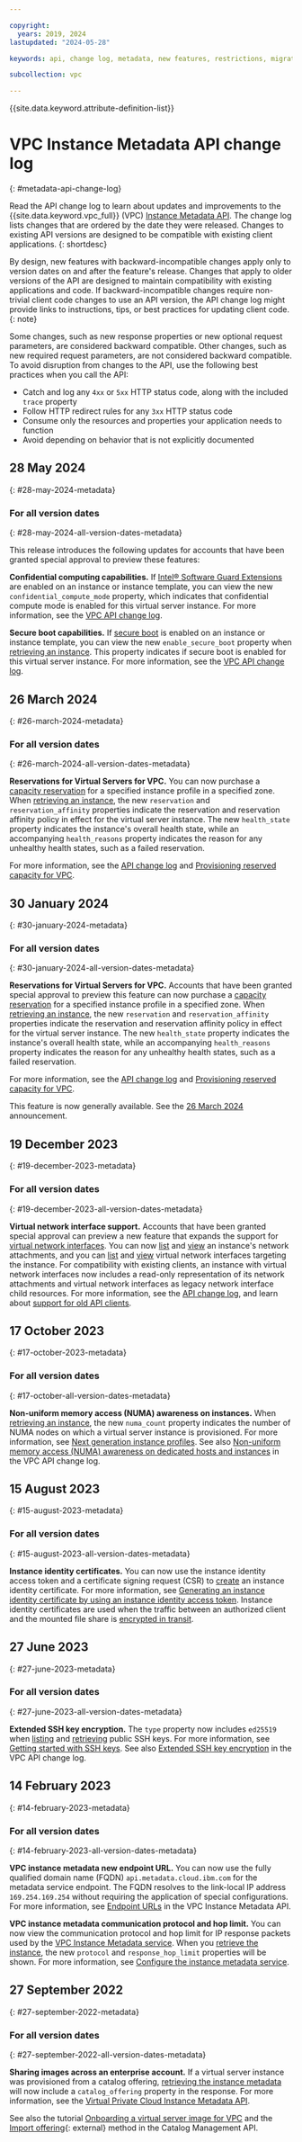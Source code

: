 ```yaml
---

copyright:
  years: 2019, 2024
lastupdated: "2024-05-28"

keywords: api, change log, metadata, new features, restrictions, migration, versioned change

subcollection: vpc

---
```


{{site.data.keyword.attribute-definition-list}}

# VPC Instance Metadata API change log
{: #metadata-api-change-log}

Read the API change log to learn about updates and improvements to the {{site.data.keyword.vpc_full}} (VPC) [Instance Metadata API](/apidocs/vpc-metadata). The change log lists changes that are ordered by the date they were released. Changes to existing API versions are designed to be compatible with existing client applications.
{: shortdesc}

By design, new features with backward-incompatible changes apply only to version dates on and after the feature's release. Changes that apply to older versions of the API are designed to maintain compatibility with existing applications and code. If backward-incompatible changes require non-trivial client code changes to use an API version, the API change log might provide links to instructions, tips, or best practices for updating client code.
{: note}

Some changes, such as new response properties or new optional request parameters, are considered backward compatible. Other changes, such as new required request parameters, are not considered backward compatible. To avoid disruption from changes to the API, use the following best practices when you call the API:

- Catch and log any `4xx` or `5xx` HTTP status code, along with the included `trace` property
- Follow HTTP redirect rules for any `3xx` HTTP status code
- Consume only the resources and properties your application needs to function
- Avoid depending on behavior that is not explicitly documented

## 28 May 2024
{: #28-may-2024-metadata}

### For all version dates
{: #28-may-2024-all-version-dates-metadata}

This release introduces the following updates for accounts that have been granted special approval to preview these features:

**Confidential computing capabilities.** If [Intel&reg; Software Guard Extensions](/docs/vpc?topic=vpc-about-sgx-vpc) are enabled on an instance or instance template, you can view the new `confidential_compute_mode` property, which indicates that confidential compute mode is enabled for this virtual server instance. For more information, see the [VPC API change log](/docs/vpc?topic=vpc-api-change-log#28-may-2024).

**Secure boot capabilities.** If [secure boot](/docs/vpc?topic=vpc-confidential-computing-with-secure-boot-vpc) is enabled on an instance or instance template, you can view the new `enable_secure_boot` property when [retrieving an instance](/apidocs/vpc-metadata#get-instance). This property indicates if secure boot is enabled for this virtual server instance. For more information, see the [VPC API change log](/docs/vpc?topic=vpc-api-change-log#28-may-2024).

## 26 March 2024
{: #26-march-2024-metadata}

### For all version dates
{: #26-march-2024-all-version-dates-metadata}

**Reservations for Virtual Servers for VPC.** You can now purchase a [capacity reservation](/docs/vpc?topic=vpc-about-reserved-virtual-servers-vpc) for a specified instance profile in a specified zone. When [retrieving an instance](/apidocs/vpc-metadata#get-instance), the new `reservation` and  `reservation_affinity` properties indicate the reservation and reservation affinity policy in effect for the virtual server instance. The new `health_state` property indicates the instance's overall health state, while an accompanying `health_reasons` property indicates the reason for any unhealthy health states, such as a failed reservation.

For more information, see the [API change log](/docs/vpc?topic=vpc-api-change-log#26-march-2024) and [Provisioning reserved capacity for VPC](/docs/vpc?topic=vpc-provisioning-reserved-capacity-vpc).

## 30 January 2024
{: #30-january-2024-metadata}

### For all version dates
{: #30-january-2024-all-version-dates-metadata}

**Reservations for Virtual Servers for VPC.** Accounts that have been granted special approval to preview this feature can now purchase a [capacity reservation](/docs/vpc?topic=vpc-about-reserved-virtual-servers-vpc) for a specified instance profile in a specified zone. When [retrieving an instance](/apidocs/vpc-metadata#get-instance), the new `reservation` and  `reservation_affinity` properties indicate the reservation and reservation affinity policy in effect for the virtual server instance. The new `health_state` property indicates the instance's overall health state, while an accompanying `health_reasons` property indicates the reason for any unhealthy health states, such as a failed reservation.

For more information, see the [API change log](/docs/vpc?topic=vpc-api-change-log#30-january-2024) and [Provisioning reserved capacity for VPC](/docs/vpc?topic=vpc-provisioning-reserved-capacity-vpc).

This feature is now generally available. See the [26 March 2024](#26-march-2024-metadata) announcement.

## 19 December 2023
{: #19-december-2023-metadata}

### For all version dates
{: #19-december-2023-all-version-dates-metadata}

**Virtual network interface support.** Accounts that have been granted special approval can preview a new feature that expands the support for [virtual network interfaces](/docs/vpc?topic=vpc-vni-about). You can now [list](/apidocs/vpc-metadata#list-instance-network-attachments) and [view](/apidocs/vpc-metadata#get-instance-network-attachment) an instance's network attachments, and you can [list](/apidocs/vpc-metadata#list-virtual-network-interfaces) and [view](/apidocs/vpc-metadata#get-virtual-network-interface) virtual network interfaces targeting the instance. For compatibility with existing clients, an instance with virtual network interfaces now includes a read-only representation of its network attachments and virtual network interfaces as legacy network interface child resources. For more information, see the [API change log](/docs/vpc?topic=vpc-api-change-log#19-december-2023), and learn about [support for old API clients](/docs/vpc?topic=vpc-vni-about&interface=ui#vni-old-api-clients).

## 17 October 2023
{: #17-october-2023-metadata}

### For all version dates
{: #17-october-all-version-dates-metadata}

**Non-uniform memory access (NUMA) awareness on instances.**  When [retrieving an instance](/apidocs/vpc-metadata#get-instance), the new `numa_count` property indicates the number of NUMA nodes on which a virtual server instance is provisioned. For more information, see [Next generation instance profiles](/docs/vpc?topic=vpc-profiles&interface=api#next-gen-profiles). See also [Non-uniform memory access (NUMA) awareness on dedicated hosts and instances](/docs/vpc?topic=vpc-api-change-log#17-october-2023) in the VPC API change log.

## 15 August 2023
{: #15-august-2023-metadata}

### For all version dates
{: #15-august-2023-all-version-dates-metadata}

**Instance identity certificates.** You can now use the instance identity access token and a certificate signing request (CSR) to [create](/apidocs/vpc-metadata#create-certificate) an instance identity certificate. For more information, see [Generating an instance identity certificate by using an instance identity access token](/docs/vpc?topic=vpc-imd-configure-service&interface=api#imd-acquire-certificate). Instance identity certificates are used when the traffic between an authorized client and the mounted file share is [encrypted in transit](/docs/vpc?topic=vpc-file-storage-vpc-eit).

## 27 June 2023
{: #27-june-2023-metadata}

### For all version dates
{: #27-june-2023-all-version-dates-metadata}

**Extended SSH key encryption.** The `type` property now includes `ed25519` when [listing](/apidocs/vpc-metadata#list-keys) and [retrieving](/apidocs/vpc-metadata#get-key) public SSH keys. For more information, see [Getting started with SSH keys](/docs/vpc?topic=vpc-ssh-keys&interface=api). See also [Extended SSH key encryption](/docs/vpc?topic=vpc-api-change-log#27-june-2023) in the VPC API change log.

## 14 February 2023
{: #14-february-2023-metadata}

### For all version dates
{: #14-february-2023-all-version-dates-metadata}

**VPC instance metadata new endpoint URL.** You can now use the fully qualified domain name (FQDN) `api.metadata.cloud.ibm.com` for the metadata service endpoint. The FQDN resolves to the link-local IP address `169.254.169.254` without requiring the application of special configurations. For more information, see [Endpoint URLs](/apidocs/vpc-metadata#endpoint-url-metadata) in the VPC Instance Metadata API.

**VPC instance metadata communication protocol and hop limit.** You can now view the communication protocol and hop limit for IP response packets used by the [VPC Instance Metadata service](/docs/vpc?topic=vpc-imd-about). When you [retrieve the instance](/apidocs/vpc-metadata#get-instance), the new `protocol` and `response_hop_limit` properties will be shown. For more information, see [Configure the instance metadata service](/docs/vpc?topic=vpc-imd-configure-service&interface=api).

## 27 September 2022
{: #27-september-2022-metadata}

### For all version dates
{: #27-september-2022-all-version-dates-metadata}

**Sharing images across an enterprise account.** If a virtual server instance was provisioned from a catalog offering, [retrieving the instance metadata](/apidocs/vpc-metadata#get-instance) will now include a `catalog_offering` property in the response. For more information, see the [Virtual Private Cloud Instance Metadata API](/apidocs/vpc-metadata).

See also the tutorial [Onboarding a virtual server image for VPC](/docs/account?topic=account-catalog-vsivpc-tutorial) and the [Import offering](/apidocs/resource-catalog/private-catalog#import-offering){: external} method in the Catalog Management API.
